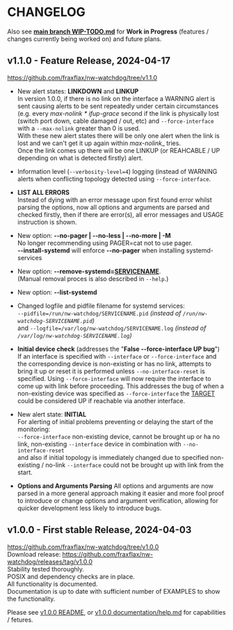 # CHANGELOG
Also see __[main branch WIP-TODO.md](https://github.com/fraxflax/nw-watchdog/blob/main/documentation/WIP-TODO.md)__ for __Work in Progress__ (features / changes currently being worked on) and future plans.

## v1.1.0 - Feature Release, 2024-04-17
https://github.com/fraxflax/nw-watchdog/tree/v1.1.0

* New alert states: __LINKDOWN__ and __LINKUP__<br>
  In version 1.0.0, if there is no link on the interface a WARNING alert is sent causing alerts to be sent repeatedly under certain circumstances (e.g. every _max-nolink * ifup-grace_ second  if the link is physically lost (switch port down, cable damaged / out, etc) and `--force-interface` with a `--max-nolink` greater than 0 is used.<br>
  With these new alert states there will be only one alert when the link is lost and we can't get it up again within _max-nolink__ tries.<br>
  Once the link comes up there will be one LINKUP (or REAHCABLE / UP depending on what is detected firstly) alert.
  
* Information level (`--verbosity-level=4`) logging (instead of WARNING alerts when  conflicting topology detected using `--force-interface`.

* __LIST ALL ERRORS__<br>
  Instead of dying with an error message upon first found error whilst parsing the options, now all options and arguments are parsed and checked firstly, then if there are error(s), all error messages and USAGE instruction is shown.

* New option: __--no-pager | --no-less | --no-more | -M__<br>
  No longer recommending using PAGER=cat not to use pager.<br>
  __--install-systemd__ will enforce __--no-pager__ when installing systemd-services
  
* New option: __--remove-systemd=<ins>SERVICENAME</ins>__.<br>
  (Manual removal proces is also described in `--help`.)

* New option: __--list-systemd__

* Changed logfile and pidfile filename for systemd services:<br>
  `--pidfile=/run/nw-watchdog/SERVICENAME.pid` _(instead of `/run/nw-watchdog-SERVICENAME.pid`)_<br>
  and `--logfile=/var/log/nw-watchdog/SERVICENAME.log` _(instead of `/var/log/nw-watchdog-SERVICENAME.log`)_
  
* __Initial device check__ (addresses the "__False --force-interface UP bug__") <br>
  If an interface is specified with `--interface` or `--force-interface` and the corresponding device is non-existing or has no link, attempts to bring it up or reset it is performed unless `--no-interface-reset` is specified. Using `--force-interface` will now require the interface to come up with link before proceeding. This addresses the bug of when a non-existing device was specified as `--force-interface` the <ins>TARGET</ins> could be considered UP if reachable via another interface.

* New alert state: __INITIAL__<br>
  For alerting of initial problems preventing or delaying the start of the monitoring:<br>
  `--force-interface` non-existing device, cannot be brought up or ha no link, non-existing `--interface` device in combination with `--no-interface-reset`<br>
  and also if initial topology is immediately changed due to specified non-existing / no-link `--interface` could not be brought up with link from the start.
  
* __Options and Arguments Parsing__
All options and arguments are now parsed in a more general approach making it easier and more fool proof to introduce or change options and argument verification, allowing for quicker development less likely to introduce bugs.

## v1.0.0 - First stable Release, 2024-04-03
https://github.com/fraxflax/nw-watchdog/tree/v1.0.0 <br>
Download release: https://github.com/fraxflax/nw-watchdog/releases/tag/v1.0.0 <br>
Stability tested thoroughly.<br>
POSIX and dependency checks are in place.<br>
All functionality is documented.<br>
Documentation is up to date with sufficient number of EXAMPLES to show the functionality.

Please see
[v1.0.0 README](https://github.com/fraxflax/nw-watchdog/blob/v1.0.0/README.md),
or [v1.0.0 documentation/help.md](https://github.com/fraxflax/nw-watchdog/blob/v1.0.0/documentation/help.md) 
for capabilities / fetures.


